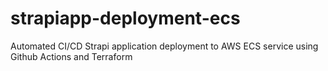 # strapiapp-deployment-ecs
Automated CI/CD Strapi application deployment to AWS ECS service using Github Actions and Terraform
